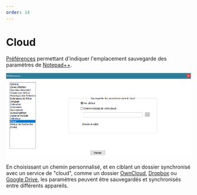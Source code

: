 ```yaml
---
order: 14
---
```


# Cloud

[Préférences](../preferences.md) permettant d'indiquer l'emplacement sauvegarde des paramètres de [Notepad++](../notepad++.md).

![Interface](./images/npp_settings_cloud.png)

En choisissant un chemin personnalisé, et en ciblant un dossier synchronisé avec un service de "cloud", comme un dossier [OwnCloud](https://owncloud.org), [Dropbox](https://www.dropbox.com) ou [Google Drive](https://www.google.com/drive/download), les paramètres peuvent être sauvegardés et synchronisés entre différents appareils.